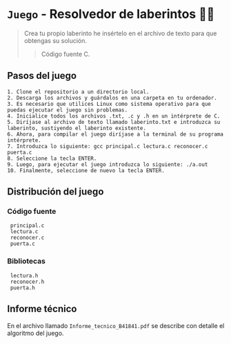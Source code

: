 # `Juego` - Resolvedor de laberintos :face_with_spiral_eyes:


> Crea tu propio laberinto he insértelo en el archivo de texto para que obtengas su solución.
>> Código fuente C. 

## Pasos del juego
```
1. Clone el repositorio a un directorio local. 
2. Descarga los archivos y guárdalos en una carpeta en tu ordenador. 
3. Es necesario que utilices Linux como sistema operativo para que puedas ejecutar el juego sin problemas.
4. Inicialice todos los archivos .txt, .c y .h en un intérprete de C. 
5. Diríjase al archivo de texto llamado laberinto.txt e introduzca su laberinto, sustiyendo el laberinto existente. 
6. Ahora, para compilar el juego diríjase a la terminal de su programa intérprete. 
7. Introduzca lo siguiente: gcc principal.c lectura.c reconocer.c puerta.c
8. Seleccione la tecla ENTER. 
9. Luego, para ejecutar el juego introduzca lo siguiente: ./a.out
10. Finalmente, seleccione de nuevo la tecla ENTER. 
```

## Distribución del juego

### Código fuente
```
 principal.c 
 lectura.c 
 reconocer.c 
 puerta.c
```

### Bibliotecas
```
 lectura.h 
 reconocer.h 
 puerta.h
```

## Informe técnico
En el archivo llamado `Informe_tecnico_B41841.pdf` se describe con detalle el algoritmo del juego.  
